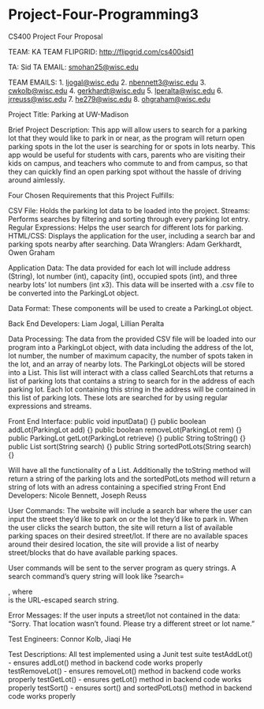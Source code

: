 # Project-Four-Programming3
CS400 Project Four Proposal

TEAM: KA TEAM FLIPGRID: http://flipgrid.com/cs400sid1

TA: Sid TA EMAIL: smohan25@wisc.edu

TEAM EMAILS: 1. ljogal@wisc.edu 2. nbennett3@wisc.edu 3. cwkolb@wisc.edu 4. gerkhardt@wisc.edu 5. lperalta@wisc.edu 6. jrreuss@wisc.edu 7. he279@wisc.edu 8. ohgraham@wisc.edu

Project Title: Parking at UW-Madison

Brief Project Description:
This app will allow users to search for a parking lot that they would like to park in or near, as the program will return open parking spots in the lot the user is searching for or spots in lots nearby. This app would be useful for students with cars, parents who are visiting their kids on campus, and teachers who commute to and from campus, so that they can quickly find an open parking spot without the hassle of driving around aimlessly.

Four Chosen Requirements that this Project Fulfills:

CSV File: Holds the parking lot data to be loaded into the project.
Streams: Performs searches by filtering and sorting through every parking lot entry.
Regular Expressions: Helps the user search for different lots for parking.
HTML/CSS: Displays the application for the user, including a search bar and parking spots nearby after searching.
Data Wranglers: Adam Gerkhardt, Owen Graham

Application Data:
The data provided for each lot will include address (String), lot number (int), capacity (int), occupied spots (int), and three nearby lots’ lot numbers (int x3). This data will be inserted with a .csv file to be converted into the ParkingLot object.

Data Format:
These components will be used to create a ParkingLot object.

Back End Developers: Liam Jogal, Lillian Peralta

Data Processing:
The data from the provided CSV file will be loaded into our program into a ParkingLot object, with data including the address of the lot, lot number, the number of maximum capacity, the number of spots taken in the lot, and an array of nearby lots. The ParkingLot objects will be stored into a List. This list will interact with a class called SearchLots that returns a list of parking lots that contains a string to search for in the address of each parking lot. Each lot containing this string in the address will be contained in this list of parking lots. These lots are searched for by using regular expressions and streams.

Front End Interface:
public void inputData() {}
public boolean addLot(ParkingLot add) {}
public boolean removeLot(ParkingLot rem) {}
public ParkingLot getLot(ParkingLot retrieve) {}
public String toString() {}
public List<ParkingLot> sort(String search) {}
public String sortedPotLots(String search) {}

Will have all the functionality of a List. Additionally the toString method will return a string of the parking lots and the sortedPotLots method will return a string of lots with an adress containing a specified string
Front End Developers: Nicole Bennett, Joseph Reuss

User Commands:
The website will include a search bar where the user can input the street they’d like to park on or the lot they’d like to park in. When the user clicks the search button, the site will return a list of available parking spaces on their desired street/lot. If there are no available spaces around their desired location, the site will provide a list of nearby street/blocks that do have available parking spaces.

User commands will be sent to the server program as query strings. A search command’s query string will look like ?search=<search>, where <search> is the URL-escaped search string.

Error Messages:
If the user inputs a street/lot not contained in the data: “Sorry. That location wasn’t found. Please try a different street or lot name.”

Test Engineers: Connor Kolb, Jiaqi He

Test Descriptions:
All test implemented using a Junit test suite
testAddLot() - ensures addLot() method in backend code works properly
testRemoveLot() - ensures removeLot() method in backend code works properly
testGetLot() - ensures getLot() method in backend code works properly
testSort() - ensures sort() and sortedPotLots() method in backend code works properly
